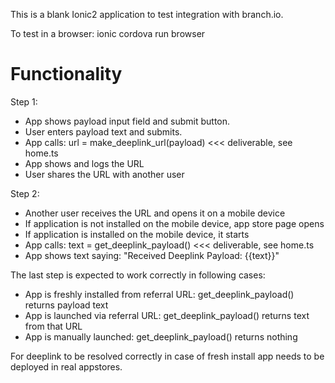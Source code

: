 This is a blank Ionic2 application to test integration with branch.io.

To test in a browser: ionic cordova run browser

# Functionality

Step 1:

* App shows payload input field and submit button.
* User enters payload text and submits.
* App calls: url = make_deeplink_url(payload) <<< deliverable, see home.ts
* App shows and logs the URL
* User shares the URL with another user

Step 2:

* Another user receives the URL and opens it on a mobile device
* If application is not installed on the mobile device, app store page opens
* If application is installed on the mobile device, it starts
* App calls: text = get_deeplink_payload() <<< deliverable, see home.ts
* App shows text saying: "Received Deeplink Payload: {{text}}"

The last step is expected to work correctly in following cases:

* App is freshly installed from referral URL: get_deeplink_payload() returns payload text
* App is launched via referral URL: get_deeplink_payload() returns text from that URL
* App is manually launched: get_deeplink_payload() returns nothing

For deeplink to be resolved correctly in case of fresh install app needs to be deployed in real appstores.
